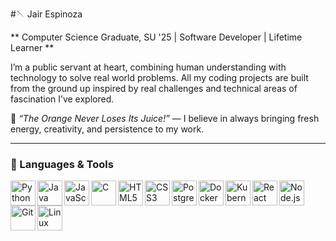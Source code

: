 #🪡 Jair Espinoza

** Computer Science Graduate, SU '25 | Software Developer | Lifetime Learner **

I’m a public servant at heart, combining human understanding with technology to solve real world problems. All my coding projects are built from the ground up inspired by real challenges and technical areas of fascination I’ve explored.

🍊 *“The Orange Never Loses Its Juice!”* — I believe in always bringing fresh energy, creativity, and persistence to my work.

---

### 🧰 Languages & Tools

<img align="left" alt="Python" width="40px" src="https://cdn.jsdelivr.net/gh/devicons/devicon/icons/python/python-original.svg" />
<img align="left" alt="Java" width="40px" src="https://cdn.jsdelivr.net/gh/devicons/devicon/icons/java/java-original.svg" />
<img align="left" alt="JavaScript" width="40px" src="https://cdn.jsdelivr.net/gh/devicons/devicon/icons/javascript/javascript-original.svg" />
<img align="left" alt="C" width="40px" src="https://cdn.jsdelivr.net/gh/devicons/devicon/icons/c/c-original.svg" />
<img align="left" alt="HTML5" width="40px" src="https://cdn.jsdelivr.net/gh/devicons/devicon/icons/html5/html5-original.svg" />
<img align="left" alt="CSS3" width="40px" src="https://cdn.jsdelivr.net/gh/devicons/devicon/icons/css3/css3-original.svg" />
<img align="left" alt="PostgreSQL" width="40px" src="https://cdn.jsdelivr.net/gh/devicons/devicon/icons/postgresql/postgresql-original.svg" />
<img align="left" alt="Docker" width="40px" src="https://cdn.jsdelivr.net/gh/devicons/devicon/icons/docker/docker-original.svg" />
<img align="left" alt="Kubernetes" width="40px" src="https://cdn.jsdelivr.net/gh/devicons/devicon/icons/kubernetes/kubernetes-plain.svg" />
<img align="left" alt="React" width="40px" src="https://cdn.jsdelivr.net/gh/devicons/devicon/icons/react/react-original.svg" />
<img align="left" alt="Node.js" width="40px" src="https://cdn.jsdelivr.net/gh/devicons/devicon/icons/nodejs/nodejs-original.svg" />
<img align="left" alt="Git" width="40px" src="https://cdn.jsdelivr.net/gh/devicons/devicon/icons/git/git-original.svg" />
<img align="left" alt="Linux" width="40px" src="https://cdn.jsdelivr.net/gh/devicons/devicon/icons/linux/linux-original.svg" />

<br clear="left"/>

